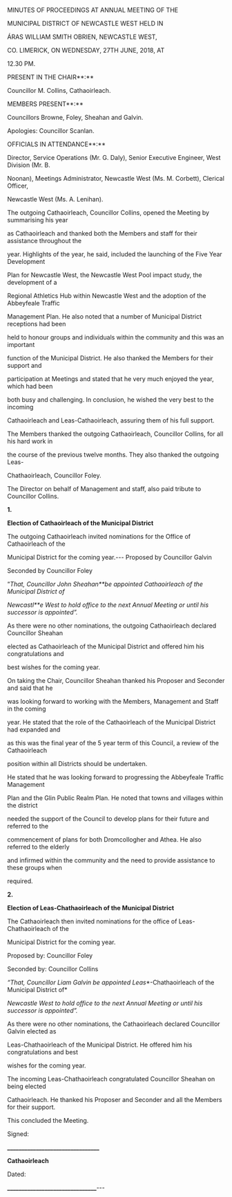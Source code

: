 MINUTES OF PROCEEDINGS AT ANNUAL MEETING OF THE

MUNICIPAL DISTRICT OF NEWCASTLE WEST HELD IN

ÁRAS WILLIAM SMITH OBRIEN, NEWCASTLE WEST,

CO. LIMERICK, ON WEDNESDAY, 27TH JUNE, 2018, AT

12.30 PM.

PRESENT IN THE CHAIR**:**

Councillor M. Collins, Cathaoirleach.

MEMBERS PRESENT**:**

Councillors Browne, Foley, Sheahan and Galvin.

Apologies: Councillor Scanlan.

OFFICIALS IN ATTENDANCE**:**

Director, Service Operations (Mr. G. Daly), Senior Executive Engineer, West Division (Mr. B.

Noonan), Meetings Administrator, Newcastle West (Ms. M. Corbett), Clerical Officer,

Newcastle West (Ms. A. Lenihan).

The outgoing Cathaoirleach, Councillor Collins, opened the Meeting by summarising his year

as Cathaoirleach and thanked both the Members and staff for their assistance throughout the

year. Highlights of the year, he said, included the launching of the Five Year Development

Plan for Newcastle West, the Newcastle West Pool impact study, the development of a

Regional Athletics Hub within Newcastle West and the adoption of the Abbeyfeale Traffic

Management Plan. He also noted that a number of Municipal District receptions had been

held to honour groups and individuals within the community and this was an important

function of the Municipal District. He also thanked the Members for their support and

participation at Meetings and stated that he very much enjoyed the year, which had been

both busy and challenging. In conclusion, he wished the very best to the incoming

Cathaoirleach and Leas-Cathaoirleach, assuring them of his full support.

The Members thanked the outgoing Cathaoirleach, Councillor Collins, for all his hard work in

the course of the previous twelve months. They also thanked the outgoing Leas-

Chathaoirleach, Councillor Foley.

The Director on behalf of Management and staff, also paid tribute to Councillor Collins.

**1.**

**Election of Cathaoirleach of the Municipal District**

The outgoing Cathaoirleach invited nominations for the Office of Cathaoirleach of the

Municipal District for the coming year.---
Proposed by Councillor Galvin

Seconded by Councillor Foley

“*That, Councillor John Sheahan**be appointed Cathaoirleach of the Municipal District of*

*Newcastl**e West to hold office to the next Annual Meeting or until his successor is appointed”.*

As there were no other nominations, the outgoing Cathaoirleach declared Councillor Sheahan

elected as Cathaoirleach of the Municipal District and offered him his congratulations and

best wishes for the coming year.

On taking the Chair, Councillor Sheahan thanked his Proposer and Seconder and said that he

was looking forward to working with the Members, Management and Staff in the coming

year. He stated that the role of the Cathaoirleach of the Municipal District had expanded and

as this was the final year of the 5 year term of this Council, a review of the Cathaoirleach

position within all Districts should be undertaken.

He stated that he was looking forward to progressing the Abbeyfeale Traffic Management

Plan and the Glin Public Realm Plan. He noted that towns and villages within the district

needed the support of the Council to develop plans for their future and referred to the

commencement of plans for both Dromcollogher and Athea. He also referred to the elderly

and infirmed within the community and the need to provide assistance to these groups when

required.

**2.**

**Election of Leas-Chathaoirleach of the Municipal District**

The Cathaoirleach then invited nominations for the office of Leas-Chathaoirleach of the

Municipal District for the coming year.

Proposed by: Councillor Foley

Seconded by: Councillor Collins

*“That, Councillor Liam Galvin be appointed Leas**-Chathaoirleach of the Municipal District of*

*Newcastle West to hold office to the next Annual Meeting or until his successor is appointed”.*

As there were no other nominations, the Cathaoirleach declared Councillor Galvin elected as

Leas-Chathaoirleach of the Municipal District. He offered him his congratulations and best

wishes for the coming year.

The incoming Leas-Chathaoirleach congratulated Councillor Sheahan on being elected

Cathaoirleach. He thanked his Proposer and Seconder and all the Members for their support.

This concluded the Meeting.

Signed:

**\_\_\_\_\_\_\_\_\_\_\_\_\_\_\_\_\_\_\_\_\_\_\_\_\_\_\_\_\_\_\_\_**

**Cathaoirleach**

Dated:

**\_\_\_\_\_\_\_\_\_\_\_\_\_\_\_\_\_\_\_\_\_\_\_\_\_\_\_\_\_\_\_**---
